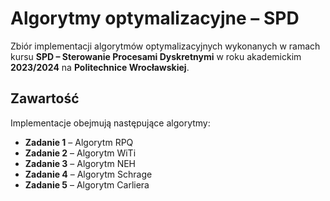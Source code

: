 # Algorytmy optymalizacyjne – SPD

Zbiór implementacji algorytmów optymalizacyjnych wykonanych w ramach kursu **SPD – Sterowanie Procesami Dyskretnymi** w roku akademickim **2023/2024** na **Politechnice Wrocławskiej**.

## Zawartość

Implementacje obejmują następujące algorytmy:

- **Zadanie 1** – Algorytm RPQ  
- **Zadanie 2** – Algorytm WiTi  
- **Zadanie 3** – Algorytm NEH  
- **Zadanie 4** – Algorytm Schrage  
- **Zadanie 5** – Algorytm Carliera
